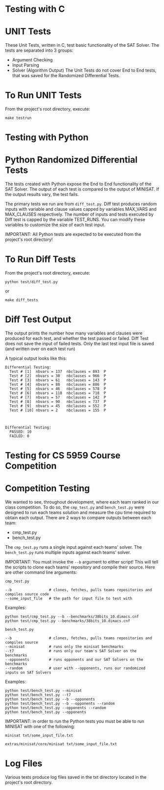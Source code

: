 Testing with C
=====================================

# UNIT Tests

These Unit Tests, written in C, test basic functionality of the SAT Solver. The tests are separated into 3 groups:
- Argument Checking
- Input Parsing
- Solver (Algorithm Output)
The Unit Tests do not cover End to End tests, that was saved for the Randomized Differential Tests.

# To Run UNIT Tests

From the project's root directory, execute:

```
make testrun
```

Testing with Python
=====================================

# Python Randomized Differential Tests

The tests created with Python expose the End to End functionality of the SAT Solver. The output of each test is compared to the output of MINISAT. If the output results vary, the test fails.

The primary tests we run are from `diff_test.py`. Diff test produces random inputs with variable and clause values capped by variables MAX_VARS and MAX_CLAUSES respectively. The number of inputs and tests executed by Diff test is capped by the variable TEST_RUNS. You can modify these variables to customize the size of each test input.

IMPORTANT: All Python tests are expected to be executed from the project's root directory!

# To Run Diff Tests

From the project's root directory, execute:

```
python test/diff_test.py
```
or
```
make diff_tests
```

# Diff Test Output

The output prints the number how many variables and clauses were produced for each test, and whether the test passed or failed. Diff Test does not save the input of failed tests. Only the last test input file is saved (and written over on each test run)

A typical output looks like this:
```
Differential Testing:
  Test # [1]  nbvars = 137  nbclauses = 893  P
  Test # [2]  nbvars = 38   nbclauses = 966  P
  Test # [3]  nbvars = 61   nbclauses = 143  P
  Test # [4]  nbvars = 88   nbclauses = 886  P
  Test # [5]  nbvars = 46   nbclauses = 578  P
  Test # [6]  nbvars = 118  nbclauses = 718  P
  Test # [7]  nbvars = 57   nbclauses = 142  P
  Test # [8]  nbvars = 90   nbclauses = 737  P
  Test # [9]  nbvars = 45   nbclauses = 552  P
  Test # [10] nbvars = 2    nbclauses = 155  P



Differential Testing:
  PASSED: 10
  FAILED: 0
```

Testing for CS 5959 Course Competition
=====================================

# Competition Testing

We wanted to see, throughout development, where each team ranked in our class competition. To do so, the `cmp_test.py` and `bench_test.py` were designed to run each teams solution and measure the cpu time required to obtain each output. There are 2 ways to compare outputs between each team:

- cmp_test.py
- bench_test.py

The `cmp_test.py` runs a single input against each teams' solver.
The `bench_test.py` runs multiple inputs against each teams' solver.

IMPORTANT: You must invoke the `--b` argument to either script! This will tell the scripts to clone each teams' repository and compile their source. Here are other command line arguments:

```
cmp_test.py

--b                 # clones, fetches, pulls teams repositories and compiles source code
--some_input_file   # the path for input file to test with
```

Examples:

```
python test/cmp_test.py --b --benchmarks/38bits_10.dimacs.cnf
python test/cmp_test.py --benchmarks/38bits_10.dimacs.cnf
```

```
bench_test.py

--b                 # clones, fetches, pulls teams repositories and compiles source
--minisat           # runs only the minisat benchmarks
--t7                # runs only our team's SAT Solver on the benchmarks
--opponents         # runs opponents and our SAT Solvers on the benchmarks
--random            # user with --opponents, runs our randomized inputs on SAT Solvers
```

Examples:
```
python test/bench_test.py --minisat
python test/bench_test.py --t7
python test/bench_test.py --b --opponents
python test/bench_test.py --b --opponents --random
python test/bench_test.py --opponents --random
python test/bench_test.py --opponents
```


IMPORTANT: in order to run the Python tests you must be able to run MINISAT with one of the following:

```
minisat txt/some_input_file.txt

extras/minisat/core/minisat txt/some_input_file.txt
```

Log Files
=====================================

Various tests produce log files saved in the txt directory located in the project's root directory.
